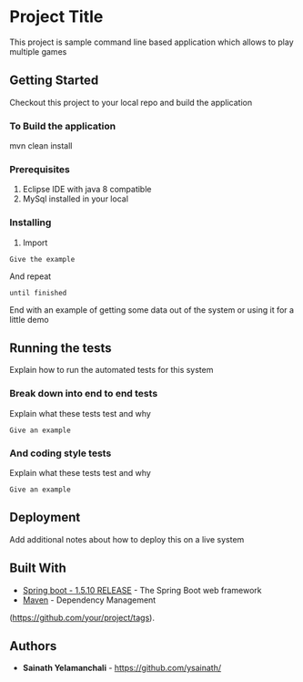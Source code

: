 # Project Title

This project is sample command line based application which allows to play multiple games

## Getting Started

Checkout this project to your local repo and build the application

### To Build the application
 
mvn clean install

### Prerequisites

1. Eclipse IDE with java 8 compatible
2. MySql installed in your local

### Installing

1. Import

```
Give the example
```

And repeat

```
until finished
```

End with an example of getting some data out of the system or using it for a little demo

## Running the tests

Explain how to run the automated tests for this system

### Break down into end to end tests

Explain what these tests test and why

```
Give an example
```

### And coding style tests

Explain what these tests test and why

```
Give an example
```

## Deployment

Add additional notes about how to deploy this on a live system

## Built With

* [Spring boot - 1.5.10 RELEASE](https://docs.spring.io/spring-boot/docs/) - The Spring Boot web framework
* [Maven](https://maven.apache.org/) - Dependency Management

(https://github.com/your/project/tags). 

## Authors

* **Sainath Yelamanchali** - https://github.com/ysainath/
